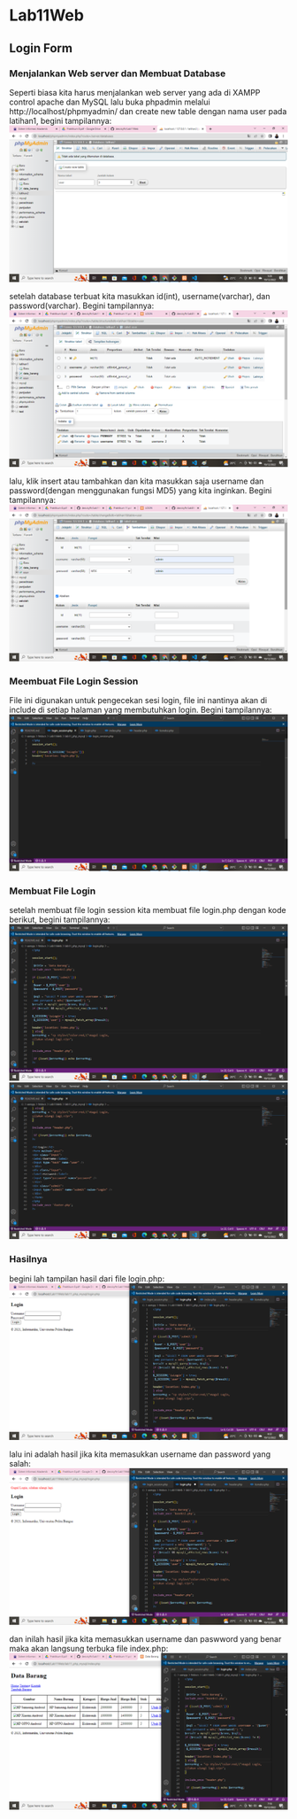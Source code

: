 # Lab11Web
## Login Form

### Menjalankan Web server dan Membuat Database
Seperti biasa kita harus menjalankan web server yang ada di XAMPP control apache dan MySQL lalu buka phpadmin melalui http://localhost/phpmyadmin/ dan create new table dengan nama user pada latihan1, begini tampilannya:
![gambar1](screenshot/ss1.png)

setelah database terbuat kita masukkan id(int), username(varchar), dan password(varchar). Begini tampilannya:
![gambar2](screenshot/ss2.png)

lalu, klik insert atau tambahkan dan kita masukkan saja username dan password(dengan menggunakan fungsi MD5) yang kita inginkan. Begini tampilannya:
![gambar3](screenshot/ss3.png)

### Meembuat File Login Session
File ini digunakan untuk pengecekan sesi login, file ini nantinya akan di include di setiap halaman yang membutuhkan login. Begini  tampilannya:
![gambar4](screenshot/ss4.png)


### Membuat File Login
setelah membuat file login session kita membuat file login.php dengan kode berikut, begini tampilannya:
![gambar5](screenshot/ss5.png)
![gambar6](screenshot/ss6.png)

### Hasilnya
begini lah tampilan hasil dari file login.php:
![gambar7](screenshot/ss7.png)

lalu ini adalah hasil jika kita memasukkan username dan password yang salah:
![gambar8](screenshot/ss8.png)

dan inilah hasil jika kita memasukkan username dan paswword yang benar maka akan langsung terbuka file index.php:
![gambar9](screenshot/ss9.png)




